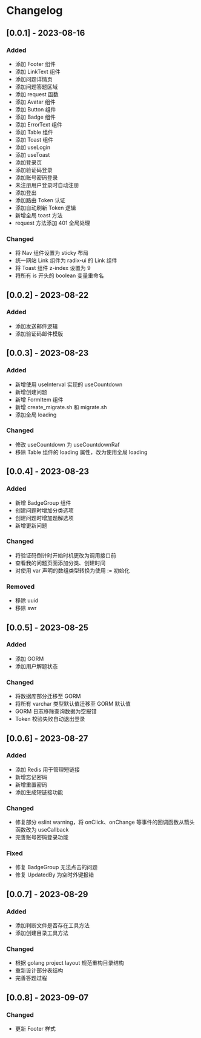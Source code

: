 # Changelog

## [0.0.1] - 2023-08-16

### Added

- 添加 Footer 组件
- 添加 LinkText 组件
- 添加问题详情页
- 添加问题答题区域
- 添加 request 函数
- 添加 Avatar 组件
- 添加 Button 组件
- 添加 Badge 组件
- 添加 ErrorText 组件
- 添加 Table 组件
- 添加 Toast 组件
- 添加 useLogin
- 添加 useToast
- 添加登录页
- 添加验证码登录
- 添加账号密码登录
- 未注册用户登录时自动注册
- 添加登出
- 添加路由 Token 认证
- 添加自动刷新 Token 逻辑
- 新增全局 toast 方法
- request 方法添加 401 全局处理

### Changed

- 将 Nav 组件设置为 sticky 布局
- 统一网站 Link 组件为 radix-ui 的 Link 组件
- 将 Toast 组件 z-index 设置为 9
- 将所有 is 开头的 boolean 变量重命名

## [0.0.2] - 2023-08-22

### Added

- 添加发送邮件逻辑
- 添加验证码邮件模版

## [0.0.3] - 2023-08-23

### Added

- 新增使用 useInterval 实现的 useCountdown
- 新增创建问题
- 新增 FormItem 组件
- 新增 create_migrate.sh 和 migrate.sh
- 添加全局 loading

### Changed

- 修改 useCountdown 为 useCountdownRaf
- 移除 Table 组件的 loading 属性，改为使用全局 loading

## [0.0.4] - 2023-08-23

### Added

- 新增 BadgeGroup 组件
- 创建问题时增加分类选项
- 创建问题时增加题解选项
- 新增更新问题

### Changed

- 将验证码倒计时开始时机更改为调用接口前
- 查看我的问题页面添加分类、创建时间
- 对使用 var 声明的数组类型转换为使用 := 初始化

### Removed

- 移除 uuid
- 移除 swr

## [0.0.5] - 2023-08-25

### Added

- 添加 GORM
- 添加用户解题状态

### Changed

- 将数据库部分迁移至 GORM
- 将所有 varchar 类型默认值迁移至 GORM 默认值
- GORM 日志移除查询数据为空报错
- Token 校验失败自动退出登录

## [0.0.6] - 2023-08-27

### Added

- 添加 Redis 用于管理短链接
- 新增忘记密码
- 新增重置密码
- 添加生成短链接功能

### Changed

- 修复部分 eslint warning，将 onClick、onChange 等事件的回调函数从箭头函数改为 useCallback
- 完善账号密码登录功能

### Fixed

- 修复 BadgeGroup 无法点击的问题
- 修复 UpdatedBy 为空时外键报错

## [0.0.7] - 2023-08-29

### Added

- 添加判断文件是否存在工具方法
- 添加创建目录工具方法

### Changed

- 根据 golang project layout 规范重构目录结构
- 重新设计部分表结构
- 完善答题过程

## [0.0.8] - 2023-09-07

### Changed

- 更新 Footer 样式
